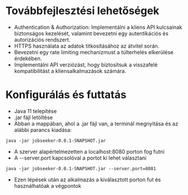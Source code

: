 # Továbbfejlesztési lehetőségek

* Authentication & Authorization: Implementálni a kliens API kulcsainak biztonságos kezelését, valamint bevezetni egy autentikációs és autorizációs rendszert.
* HTTPS használata az adatok titkosításához az átvitel során.
* Bevezetni egy rate limiting mechanizmust a túlterhelés elkerülése érdekében.
* Implementálni API verziózást, hogy biztosítsuk a visszafelé kompatibilitást a kliensalkalmazások számára.

# Konfigurálás és futtatás

* Java 11 telepítése
* .jar fájl letöltése
* Abban a mappában, ahol a .jar fájl van, a terminál megnyitása és az alábbi parancs kiadása:

```
java -jar jobseeker-0.0.1-SNAPSHOT.jar
```
* A szerver alapértelmezetten a localhost:8080 porton fog futni
* A --server.port kapcsolóval a portot ki lehet választani
```
java -jar jobseeker-0.0.1-SNAPSHOT.jar --server.port=8081
```
* Ezen lépések után az alkalmazás a kiválasztott porton fut és használhatóak a végpontok